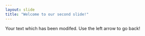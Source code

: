 ```yaml
---
layout: slide
title: "Welcome to our second slide!"
---
```

Your text which has been modifed.
Use the left arrow to go back!
